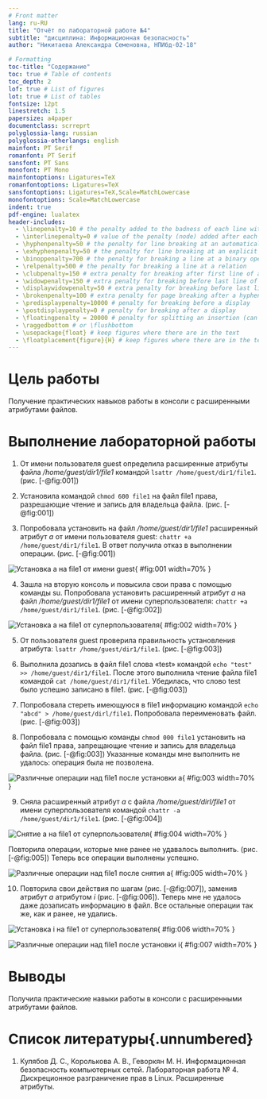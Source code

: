 ```yaml
---
# Front matter
lang: ru-RU
title: "Отчёт по лабораторной работе №4"
subtitle: "дисциплина: Информационная безопасность"
author: "Никитаева Александра Семеновна, НПИбд-02-18"

# Formatting
toc-title: "Содержание"
toc: true # Table of contents
toc_depth: 2
lof: true # List of figures
lot: true # List of tables
fontsize: 12pt
linestretch: 1.5
papersize: a4paper
documentclass: scrreprt
polyglossia-lang: russian
polyglossia-otherlangs: english
mainfont: PT Serif
romanfont: PT Serif
sansfont: PT Sans
monofont: PT Mono
mainfontoptions: Ligatures=TeX
romanfontoptions: Ligatures=TeX
sansfontoptions: Ligatures=TeX,Scale=MatchLowercase
monofontoptions: Scale=MatchLowercase
indent: true
pdf-engine: lualatex
header-includes:
  - \linepenalty=10 # the penalty added to the badness of each line within a paragraph (no associated penalty node) Increasing the value makes tex try to have fewer lines in the paragraph.
  - \interlinepenalty=0 # value of the penalty (node) added after each line of a paragraph.
  - \hyphenpenalty=50 # the penalty for line breaking at an automatically inserted hyphen
  - \exhyphenpenalty=50 # the penalty for line breaking at an explicit hyphen
  - \binoppenalty=700 # the penalty for breaking a line at a binary operator
  - \relpenalty=500 # the penalty for breaking a line at a relation
  - \clubpenalty=150 # extra penalty for breaking after first line of a paragraph
  - \widowpenalty=150 # extra penalty for breaking before last line of a paragraph
  - \displaywidowpenalty=50 # extra penalty for breaking before last line before a display math
  - \brokenpenalty=100 # extra penalty for page breaking after a hyphenated line
  - \predisplaypenalty=10000 # penalty for breaking before a display
  - \postdisplaypenalty=0 # penalty for breaking after a display
  - \floatingpenalty = 20000 # penalty for splitting an insertion (can only be split footnote in standard LaTeX)
  - \raggedbottom # or \flushbottom
  - \usepackage{float} # keep figures where there are in the text
  - \floatplacement{figure}{H} # keep figures where there are in the text
---
```


# Цель работы

Получение практических навыков работы в консоли с расширенными атрибутами файлов.

# Выполнение лабораторной работы

1. От имени пользователя guest определила расширенные атрибуты файла */home/guest/dir1/file1* командой `lsattr /home/guest/dir1/file1`. (рис. [-@fig:001])

2. Установила командой `chmod 600 file1` на файл file1 права, разрешающие чтение и запись для владельца файла. (рис. [-@fig:001])

3. Попробовала установить на файл */home/guest/dir1/file1* расширенный атрибут *a* от имени пользователя guest: `chattr +a /home/guest/dir1/file1`. В ответ 
получила отказ в выполнении операции. (рис. [-@fig:001])

![Установка *a* на file1 от имени guest](image/1.png){ #fig:001 width=70% }

4. Зашла на вторую консоль и повысила свои права с помощью команды su. Попробовала установить расширенный атрибут *a* на файл */home/guest/dir1/file1* от 
имени суперпользователя: `chattr +a /home/guest/dir1/file1`. (рис. [-@fig:002])

![Установка *a* на file1 от суперпользователя](image/2.png){ #fig:002 width=70% }

5. От пользователя guest проверила правильность установления атрибута: `lsattr /home/guest/dir1/file1`. (рис. [-@fig:003])

6. Выполнила дозапись в файл file1 слова «test» командой `echo "test" >> /home/guest/dir1/file1`. После этого выполнила чтение файла file1 командой 
`cat /home/guest/dir1/file1`. Убедилась, что слово test было успешно записано в file1. (рис. [-@fig:003])

7. Попробовала стереть имеющуюся в file1 информацию командой `echo "abcd" > /home/guest/dirl/file1`. Попробовала переименовать файл. (рис. [-@fig:003])

8. Попробовала с помощью команды `chmod 000 file1` установить на файл file1 права, запрещающие чтение и запись для владельца файла. (рис. [-@fig:003]) 
Указанные команды мне выполнить не удалось: операция была не позволена.

![Различные операции над file1 после установки *a*](image/3.png){ #fig:003 width=70% }

9. Сняла расширенный атрибут *a* с файла */home/guest/dirl/file1* от имени суперпользователя командой `chattr -a /home/guest/dir1/file1`. (рис. [-@fig:004]) 

![Снятие *a* на file1 от суперпользователя](image/4.png){ #fig:004 width=70% }

Повторила операции, которые мне ранее не удавалось выполнить. (рис. [-@fig:005]) Теперь все операции выполнены успешно.

![Различные операции над file1 после снятия *a*](image/5.png){ #fig:005 width=70% }

10. Повторила свои действия по шагам (рис. [-@fig:007]), заменив атрибут *a* атрибутом *i* (рис. [-@fig:006]). Теперь мне не удалось даже дозаписать 
информацию в файл. Все остальные операции так же, как и ранее, не удались.

![Установка *i* на file1 от суперпользователя](image/6.png){ #fig:006 width=70% }

![Различные операции над file1 после установки *i*](image/7.png){ #fig:007 width=70% }

# Выводы

Получила практические навыки работы в консоли с расширенными атрибутами файлов.

# Список литературы{.unnumbered}

1. Кулябов Д. С., Королькова А. В., Геворкян М. Н. Информационная безопасность компьютерных сетей. Лабораторная работа № 4. Дискреционное разграничение прав 
в Linux. Расширенные атрибуты.